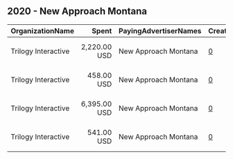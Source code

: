 ## 2020 - New Approach Montana 
|OrganizationName|Spent|PayingAdvertiserNames|CreativeUrls|Impressions|Genders|AgeBrackets|CountryCodes|BillingAddresses|CandidateBallotInformation|
|:---|---:|:---|:---|---:|:---|:---|:---|:---|:---|
|Trilogy Interactive|2,220.00 USD|New Approach Montana|[0](https://www.snap.com/political-ads/asset/34c1b359ef8827ee183ff9a70117059f0961a7878139a5f74980b4acd7276403?mediaType=mov)|80,385||18-40|united states|"2054 University Ave STE 600,Berkeley,94704,US"|New Approach Montana|
|Trilogy Interactive|458.00 USD|New Approach Montana|[0](https://www.snap.com/political-ads/asset/005c86a9d5f522008ce455469b7a6457eb838b4fed35dec13afe684f39adf37c?mediaType=mp4)|23,283||18+|united states|"2054 University Ave STE 600,Berkeley,94704,US"|New Approach Montana|
|Trilogy Interactive|6,395.00 USD|New Approach Montana|[0](https://www.snap.com/political-ads/asset/923834a9ec1b8fe699ea9bcd4a31abbed38c8ee58ab752140850c949895deb54?mediaType=mp4)|268,327||18-40|united states|"2054 University Ave STE 600,Berkeley,94704,US"|New Approach Montana|
|Trilogy Interactive|541.00 USD|New Approach Montana|[0](https://www.snap.com/political-ads/asset/445971cf7b684ddbfe73660f1a93497612352a4e6d6854a152381bf32061089b?mediaType=mov)|27,886||18+|united states|"2054 University Ave STE 600,Berkeley,94704,US"|New Approach Montana|
